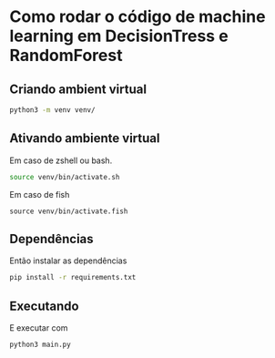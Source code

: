 # Como rodar o código de machine learning em DecisionTress e RandomForest

## Criando ambient virtual

```bash
python3 -m venv venv/
```

## Ativando ambiente virtual

Em caso de zshell ou bash.

```bash
source venv/bin/activate.sh
```

Em caso de fish

```fish
source venv/bin/activate.fish
```

## Dependências

Então instalar as dependências

```bash
pip install -r requirements.txt
```

## Executando

E executar com

```bash
python3 main.py
```
